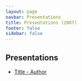 ```yaml
---
layout: page
navbar: Presentations
title: Presentations (2007)
footer: false
sidebar: false
---
```


## Presentations

* [Title - Author](/files/link.zip)